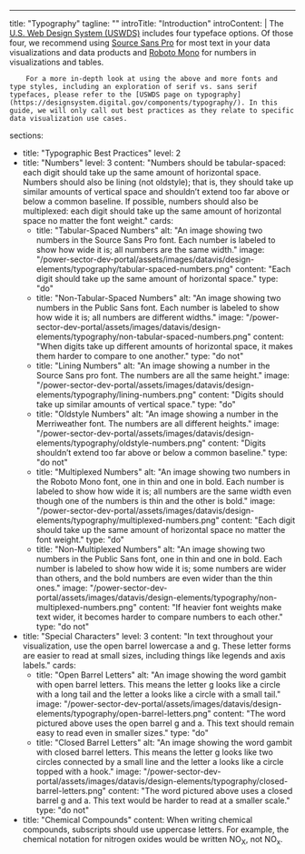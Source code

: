---
title: "Typography"
tagline: ""
introTitle: "Introduction"
introContent: | 
        The [U.S. Web Design System (USWDS)](https://designsystem.digital.gov) includes four typeface options. Of those four, we recommend using [Source Sans Pro](https://fonts.adobe.com/fonts/source-sans) for most text in your data visualizations and data products and [Roboto Mono](https://fonts.google.com/specimen/Roboto+Mono) for numbers in visualizations and tables.

        For a more in-depth look at using the above and more fonts and type styles, including an exploration of serif vs. sans serif typefaces, please refer to the [USWDS page on typography](https://designsystem.digital.gov/components/typography/). In this guide, we will only call out best practices as they relate to specific data visualization use cases. 
sections:
  - title: "Typographic Best Practices"
    level: 2
  - title: "Numbers"
    level: 3
    content: "Numbers should be tabular-spaced: each digit should take up the same amount of horizontal space. Numbers should also be lining (not oldstyle); that is, they should take up similar amounts of vertical space and shouldn’t extend too far above or below a common baseline. If possible, numbers should also be multiplexed:  each digit should take up the same amount of horizontal space no matter the font weight."
    cards:
    - title: "Tabular-Spaced Numbers"
      alt: "An image showing two numbers in the Source Sans Pro font. Each number is labeled to show how wide it is; all numbers are the same width."
      image: "/power-sector-dev-portal/assets/images/datavis/design-elements/typography/tabular-spaced-numbers.png"
      content: "Each digit should take up the same amount of horizontal space."
      type: "do"
    - title: "Non-Tabular-Spaced Numbers"
      alt: "An image showing two numbers in the Public Sans font. Each number is labeled to show how wide it is; all numbers are different widths."
      image: "/power-sector-dev-portal/assets/images/datavis/design-elements/typography/non-tabular-spaced-numbers.png"
      content: "When digits take up different amounts of horizontal space, it makes them harder to compare to one another."
      type: "do not"
    - title: "Lining Numbers"
      alt: "An image showing a number in the Source Sans pro font. The numbers are all the same height."
      image: "/power-sector-dev-portal/assets/images/datavis/design-elements/typography/lining-numbers.png"
      content: "Digits should take up similar amounts of vertical space."
      type: "do"
    - title: "Oldstyle Numbers"
      alt: "An image showing a number in the Merriweather font. The numbers are all different heights."
      image: "/power-sector-dev-portal/assets/images/datavis/design-elements/typography/oldstyle-numbers.png"
      content: "Digits shouldn’t extend too far above or below a common baseline."
      type: "do not"
    - title: "Multiplexed Numbers"
      alt: "An image showing two numbers in the Roboto Mono font, one in thin and one in bold. Each number is labeled to show how wide it is; all numbers are the same width even though one of the numbers is thin and the other is bold."
      image: "/power-sector-dev-portal/assets/images/datavis/design-elements/typography/multiplexed-numbers.png"
      content: "Each digit should take up the same amount of horizontal space no matter the font weight."
      type: "do"
    - title: "Non-Multiplexed Numbers"
      alt: "An image showing two numbers in the Public Sans font, one in thin and one in bold. Each number is labeled to show how wide it is; some numbers are wider than others, and the bold numbers are even wider than the thin ones."
      image: "/power-sector-dev-portal/assets/images/datavis/design-elements/typography/non-multiplexed-numbers.png"
      content: "If heavier font weights make text wider, it becomes harder to compare numbers to each other."
      type: "do not"
  - title: "Special Characters"
    level: 3
    content: "In text throughout your visualization, use the open barrel lowercase a and g. These letter forms are easier to read at small sizes, including things like legends and axis labels."
    cards:
    - title: "Open Barrel Letters"
      alt: "An image showing the word gambit with open barrel letters. This means the letter g looks like a circle with a long tail and the letter a looks like a circle with a small tail."
      image: "/power-sector-dev-portal/assets/images/datavis/design-elements/typography/open-barrel-letters.png"
      content: "The word pictured above uses the open barrel g and a. This text should remain easy to read even in smaller sizes."
      type: "do"
    - title: "Closed Barrel Letters"
      alt: "An image showing the word gambit with closed barrel letters. This means the letter g looks like two circles connected by a small line and the letter a looks like a circle topped with a hook."
      image: "/power-sector-dev-portal/assets/images/datavis/design-elements/typography/closed-barrel-letters.png"
      content: "The word pictured above uses a closed barrel g and a. This text would be harder to read at a smaller scale."
      type: "do not"
  - title: "Chemical Compounds"
    content: When writing chemical compounds, subscripts should use uppercase letters. For example, the chemical notation for nitrogen oxides would be written NO<sub>X</sub>, not NO<sub>x</sub>.